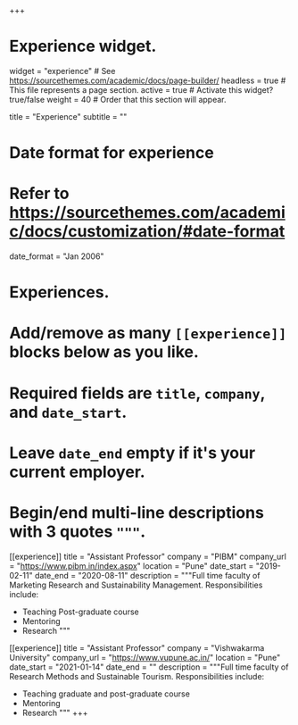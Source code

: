+++
# Experience widget.
widget = "experience"  # See https://sourcethemes.com/academic/docs/page-builder/
headless = true  # This file represents a page section.
active = true  # Activate this widget? true/false
weight = 40  # Order that this section will appear.

title = "Experience"
subtitle = ""

# Date format for experience
#   Refer to https://sourcethemes.com/academic/docs/customization/#date-format
date_format = "Jan 2006"

# Experiences.
#   Add/remove as many `[[experience]]` blocks below as you like.
#   Required fields are `title`, `company`, and `date_start`.
#   Leave `date_end` empty if it's your current employer.
#   Begin/end multi-line descriptions with 3 quotes `"""`.
[[experience]]
  title = "Assistant Professor"
  company = "PIBM"
  company_url = "https://www.pibm.in/index.aspx"
  location = "Pune"
  date_start = "2019-02-11"
  date_end = "2020-08-11"
  description = """Full time faculty of Marketing Research and Sustainability Management.
  Responsibilities include:
  
  * Teaching Post-graduate course
  * Mentoring 
  * Research
  """

[[experience]]
  title = "Assistant Professor"
  company = "Vishwakarma University"
  company_url = "https://www.vupune.ac.in/"
  location = "Pune"
  date_start = "2021-01-14"
  date_end = ""
  description = """Full time faculty of Research Methods and Sustainable Tourism.
  Responsibilities include:
  
  * Teaching graduate and post-graduate course
  * Mentoring 
  * Research
  """
+++
